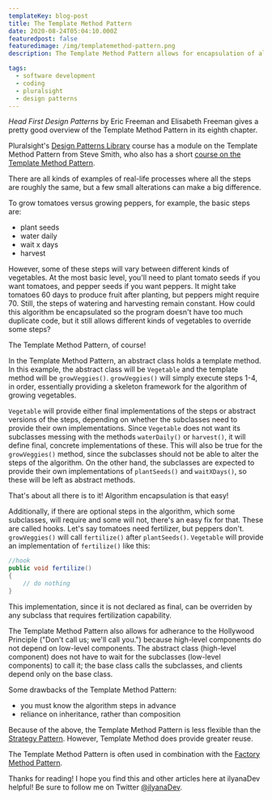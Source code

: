 ```yaml
---
templateKey: blog-post
title: The Template Method Pattern
date: 2020-08-24T05:04:10.000Z
featuredpost: false
featuredimage: /img/templatemethod-pattern.png
description: The Template Method Pattern allows for encapsulation of algorithms by defining the skeleton of a method, where some steps are deferred to subclasses. Thus, the subclasses can make necessary changes to the algorithm without altering its overall structure.

tags:
  - software development
  - coding
  - pluralsight
  - design patterns
---
```


*Head First Design Patterns* by Eric Freeman and Elisabeth Freeman gives a pretty good overview of the Template Method Pattern in its eighth chapter.

Pluralsight's [Design Patterns Library](https://app.pluralsight.com/library/courses/patterns-library/table-of-contents) course has a module on the Template Method Pattern from Steve Smith, who also has a short [course on the Template Method Pattern](https://app.pluralsight.com/library/courses/c-sharp-design-patterns-template-method/table-of-contents).

There are all kinds of examples of real-life processes where all the steps are roughly the same, but a few small alterations can make a big difference.

To grow tomatoes versus growing peppers, for example, the basic steps are:

* plant seeds
* water daily
* wait x days
* harvest

However, some of these steps will vary between different kinds of vegetables. At the most basic level, you'll need to plant tomato seeds if you want tomatoes, and pepper seeds if you want peppers. It might take tomatoes 60 days to produce fruit after planting, but peppers might require 70. Still, the steps of watering and harvesting remain constant. How could this algorithm be encapsulated so the program doesn't have too much duplicate code, but it still allows different kinds of vegetables to override some steps?

The Template Method Pattern, of course!

In the Template Method Pattern, an abstract class holds a template method. In this example, the abstract class will be `Vegetable` and the template method will be `growVeggies()`. `growVeggies()` will simply execute steps 1-4, in order, essentially providing a skeleton framework for the algorithm of growing vegetables.

`Vegetable` will provide either final implementations of the steps or abstract versions of the steps, depending on whether the subclasses need to provide their own implementations. Since `Vegetable` does not want its subclasses messing with the methods `waterDaily()` or `harvest()`, it will define final, concrete implementations of these. This will also be true for the `growVeggies()` method, since the subclasses should not be able to alter the steps of the algorithm. On the other hand, the subclasses are expected to provide their own implementations of `plantSeeds()` and `waitXDays()`, so these will be left as abstract methods.

That's about all there is to it! Algorithm encapsulation is that easy!

Additionally, if there are optional steps in the algorithm, which some subclasses, will require and some will not, there's an easy fix for that. These are called hooks. Let's say tomatoes need fertilizer, but peppers don't. `growVeggies()` will call `fertilize()` after `plantSeeds()`. `Vegetable` will provide an implementation of `fertilize()` like this:

```csharp
//hook
public void fertilize()
{
    // do nothing
}
```

This implementation, since it is not declared as final, can be overriden by any subclass that requires fertilization capability.

The Template Method Pattern also allows for adherance to the Hollywood Principle ("Don't call us; we'll call you.") because high-level components do not depend on low-level components. The abstract class (high-level component) does not have to wait for the subclasses (low-level components) to call it; the base class calls the subclasses, and clients depend only on the base class.

Some drawbacks of the Template Method Pattern:

* you must know the algorithm steps in advance
* reliance on inheritance, rather than composition

Because of the above, the Template Method Pattern is less flexible than the [Strategy Pattern](https://ilyana.dev/blog/2020-08-04-strategy-pattern/). However, Template Method does provide greater reuse.

The Template Method Pattern is often used in combination with the [Factory Method Pattern](https://ilyana.dev/blog/2020-08-14-factory-pattern/).

Thanks for reading! I hope you find this and other articles here at ilyanaDev helpful! Be sure to follow me on Twitter [@ilyanaDev](https://twitter.com/ilyanaDev).
